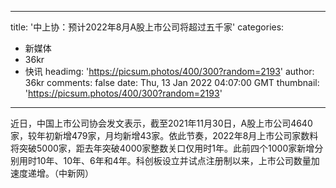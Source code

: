 
---
title: '中上协：预计2022年8月A股上市公司将超过五千家'
categories: 
 - 新媒体
 - 36kr
 - 快讯
headimg: 'https://picsum.photos/400/300?random=2193'
author: 36kr
comments: false
date: Thu, 13 Jan 2022 04:07:00 GMT
thumbnail: 'https://picsum.photos/400/300?random=2193'
---

<div>   
近日，中国上市公司协会发文表示，截至2021年11月30日，A股上市公司4640家，较年初新增479家，月均新增43家。依此节奏，2022年8月上市公司家数料将突破5000家，距去年突破4000家整数关口仅用时1年。此前四个1000家新增分别用时10年、10年、6年和4年。科创板设立并试点注册制以来，上市公司数量加速度递增。（中新网）  
</div>
            